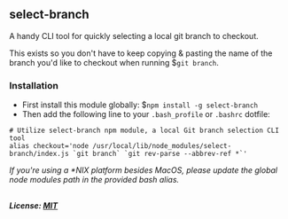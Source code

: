 ## select-branch
A handy CLI tool for quickly selecting a local git branch to checkout.

This exists so you don't have to keep copying & pasting the name of the branch you'd like to checkout when running $`git branch`.

### Installation
* First install this module globally: $`npm install -g select-branch`
* Then add the following line to your `.bash_profile` or `.bashrc` dotfile:
```
# Utilize select-branch npm module, a local Git branch selection CLI tool
alias checkout='node /usr/local/lib/node_modules/select-branch/index.js `git branch` `git rev-parse --abbrev-ref *`'
```
_If you're using a *NIX platform besides MacOS, please update the global node modules path in the provided bash alias._
## 
##### License: [MIT](https://opensource.org/licenses/MIT)
